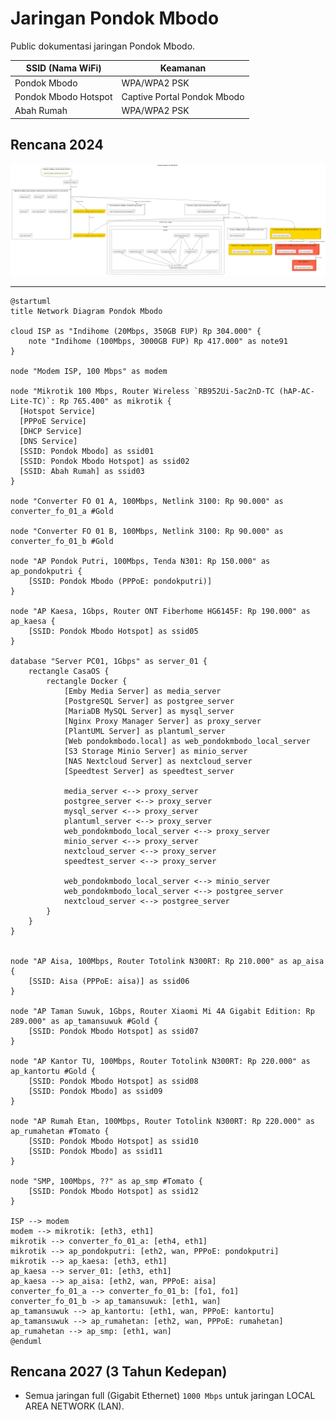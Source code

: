 # Jaringan Pondok Mbodo

Public dokumentasi jaringan Pondok Mbodo.

| SSID (Nama WiFi)     | Keamanan                    |
| -------------------- | --------------------------- |
| Pondok Mbodo         | WPA/WPA2 PSK                |
| Pondok Mbodo Hotspot | Captive Portal Pondok Mbodo |
| Abah Rumah           | WPA/WPA2 PSK                |

## Rencana 2024
![network-diagram-pondok-mbodo-v2.](attachments/network-diagram-pondok-mbodo-v2.png)

---

```puml
@startuml
title Network Diagram Pondok Mbodo

cloud ISP as "Indihome (20Mbps, 350GB FUP) Rp 304.000" {
    note "Indihome (100Mbps, 3000GB FUP) Rp 417.000" as note91
}

node "Modem ISP, 100 Mbps" as modem

node "Mikrotik 100 Mbps, Router Wireless `RB952Ui-5ac2nD-TC (hAP-AC-Lite-TC)`: Rp 765.400" as mikrotik {
  [Hotspot Service]
  [PPPoE Service]
  [DHCP Service]
  [DNS Service]
  [SSID: Pondok Mbodo] as ssid01
  [SSID: Pondok Mbodo Hotspot] as ssid02
  [SSID: Abah Rumah] as ssid03
}

node "Converter FO 01 A, 100Mbps, Netlink 3100: Rp 90.000" as converter_fo_01_a #Gold

node "Converter FO 01 B, 100Mbps, Netlink 3100: Rp 90.000" as converter_fo_01_b #Gold

node "AP Pondok Putri, 100Mbps, Tenda N301: Rp 150.000" as ap_pondokputri {
    [SSID: Pondok Mbodo (PPPoE: pondokputri)]
}

node "AP Kaesa, 1Gbps, Router ONT Fiberhome HG6145F: Rp 190.000" as ap_kaesa {
    [SSID: Pondok Mbodo Hotspot] as ssid05
}

database "Server PC01, 1Gbps" as server_01 {
    rectangle CasaOS {
        rectangle Docker {
            [Emby Media Server] as media_server
            [PostgreSQL Server] as postgree_server
            [MariaDB MySQL Server] as mysql_server
            [Nginx Proxy Manager Server] as proxy_server
            [PlantUML Server] as plantuml_server
            [Web pondokmbodo.local] as web_pondokmbodo_local_server
            [S3 Storage Minio Server] as minio_server
            [NAS Nextcloud Server] as nextcloud_server
            [Speedtest Server] as speedtest_server

            media_server <--> proxy_server
            postgree_server <--> proxy_server
            mysql_server <--> proxy_server
            plantuml_server <--> proxy_server
            web_pondokmbodo_local_server <--> proxy_server
            minio_server <--> proxy_server
            nextcloud_server <--> proxy_server
            speedtest_server <--> proxy_server

            web_pondokmbodo_local_server <--> minio_server
            web_pondokmbodo_local_server <--> postgree_server
            nextcloud_server <--> postgree_server
        }
    }
}


node "AP Aisa, 100Mbps, Router Totolink N300RT: Rp 210.000" as ap_aisa {
    [SSID: Aisa (PPPoE: aisa)] as ssid06
}

node "AP Taman Suwuk, 1Gbps, Router Xiaomi Mi 4A Gigabit Edition: Rp 289.000" as ap_tamansuwuk #Gold {
    [SSID: Pondok Mbodo Hotspot] as ssid07
}

node "AP Kantor TU, 100Mbps, Router Totolink N300RT: Rp 220.000" as ap_kantortu #Gold {
    [SSID: Pondok Mbodo Hotspot] as ssid08
    [SSID: Pondok Mbodo] as ssid09
}

node "AP Rumah Etan, 100Mbps, Router Totolink N300RT: Rp 220.000" as ap_rumahetan #Tomato {
    [SSID: Pondok Mbodo Hotspot] as ssid10
    [SSID: Pondok Mbodo] as ssid11
}

node "SMP, 100Mbps, ??" as ap_smp #Tomato {
    [SSID: Pondok Mbodo Hotspot] as ssid12
}

ISP --> modem
modem --> mikrotik: [eth3, eth1]
mikrotik --> converter_fo_01_a: [eth4, eth1]
mikrotik --> ap_pondokputri: [eth2, wan, PPPoE: pondokputri]
mikrotik --> ap_kaesa: [eth3, eth1]
ap_kaesa --> server_01: [eth3, eth1]
ap_kaesa --> ap_aisa: [eth2, wan, PPPoE: aisa]
converter_fo_01_a --> converter_fo_01_b: [fo1, fo1]
converter_fo_01_b -> ap_tamansuwuk: [eth1, wan]
ap_tamansuwuk --> ap_kantortu: [eth1, wan, PPPoE: kantortu]
ap_tamansuwuk --> ap_rumahetan: [eth2, wan, PPPoE: rumahetan]
ap_rumahetan --> ap_smp: [eth1, wan]
@enduml
```

## Rencana 2027 (3 Tahun Kedepan)

- Semua jaringan full (Gigabit Ethernet) `1000 Mbps` untuk jaringan LOCAL AREA NETWORK (LAN).